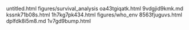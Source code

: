 untitled.html
figures/survival_analysis
oa43tgiqatk.html
9vdgjid9kmk.md
kssnk71b08s.html
1h7kg7pk434.html
figures/who_env
8563fjuguvs.html
dplfdk8i5m8.md
1v7gd9bump.html